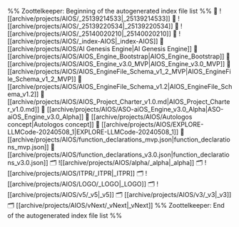 %% Zoottelkeeper: Beginning of the autogenerated index file list  %%
📄 ![[archive/projects/AIOS/_25139214533|_25139214533]]
📄 ![[archive/projects/AIOS/_25139220534|_25139220534]]
📄 ![[archive/projects/AIOS/_25140020210|_25140020210]]
📄 ![[archive/projects/AIOS/_index-AIOS|_index-AIOS]]
📄 [[archive/projects/AIOS/AI Genesis Engine|AI Genesis Engine]]
📄 [[archive/projects/AIOS/AIOS_Engine_Bootstrap|AIOS_Engine_Bootstrap]]
📄 [[archive/projects/AIOS/AIOS_Engine_v3.0_MVP|AIOS_Engine_v3.0_MVP]]
📄 [[archive/projects/AIOS/AIOS_EngineFile_Schema_v1_2_MVP|AIOS_EngineFile_Schema_v1_2_MVP]]
📄 [[archive/projects/AIOS/AIOS_EngineFile_Schema_v1.2|AIOS_EngineFile_Schema_v1.2]]
📄 [[archive/projects/AIOS/AIOS_Project_Charter_v1.0.md|AIOS_Project_Charter_v1.0.md]]
📄 [[archive/projects/AIOS/ASO-aiOS_Engine_v3.0_Alpha|ASO-aiOS_Engine_v3.0_Alpha]]
📄 [[archive/projects/AIOS/Autologos concept|Autologos concept]]
📄 [[archive/projects/AIOS/EXPLORE-LLMCode-20240508_1|EXPLORE-LLMCode-20240508_1]]
📄 [[archive/projects/AIOS/function_declarations_mvp.json|function_declarations_mvp.json]]
📄 [[archive/projects/AIOS/function_declarations_v3.0.json|function_declarations_v3.0.json]]
🗂️ ![[archive/projects/AIOS/alpha/_alpha|_alpha]]
🗂️ ![[archive/projects/AIOS/ITPR/_ITPR|_ITPR]]
🗂️ ![[archive/projects/AIOS/LOGO/_LOGO|_LOGO]]
🗂️ ![[archive/projects/AIOS/v5/_v5|_v5]]
🗂️ [[archive/projects/AIOS/v3/_v3|_v3]]
🗂️ [[archive/projects/AIOS/vNext/_vNext|_vNext]]
%% Zoottelkeeper: End of the autogenerated index file list  %%
